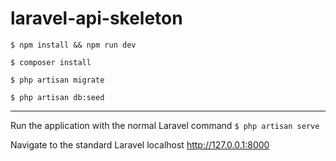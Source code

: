 # laravel-api-skeleton

`$ npm install && npm run dev`

`$ composer install`

`$ php artisan migrate`

`$ php artisan db:seed`

---

Run the application with the normal Laravel command
`$ php artisan serve`

Navigate to the standard Laravel localhost
<a href="http://127.0.0.1:8000" target="_blank">http://127.0.0.1:8000</a>
